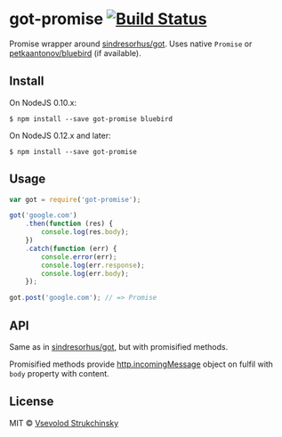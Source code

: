 # got-promise [![Build Status](https://travis-ci.org/floatdrop/got-promise.svg?branch=master)](https://travis-ci.org/floatdrop/got-promise)

Promise wrapper around [sindresorhus/got](https://github.com/sindresorhus/got). Uses native `Promise` or [petkaantonov/bluebird](https://github.com/petkaantonov/bluebird) (if available).

## Install

On NodeJS 0.10.x:

```
$ npm install --save got-promise bluebird
```

On NodeJS 0.12.x and later:

```
$ npm install --save got-promise
```

## Usage

```js
var got = require('got-promise');

got('google.com')
	.then(function (res) {
		console.log(res.body);
	})
	.catch(function (err) {
		console.error(err);
		console.log(err.response);
		console.log(err.body);
	});

got.post('google.com'); // => Promise
```


## API

Same as in [sindresorhus/got](https://github.com/sindresorhus/got), but with promisified methods.

Promisified methods provide [http.incomingMessage](https://nodejs.org/api/http.html#http_http_incomingmessage) object on fulfil with `body` property with content.

## License

MIT © [Vsevolod Strukchinsky](http://github.com/floatdrop)

